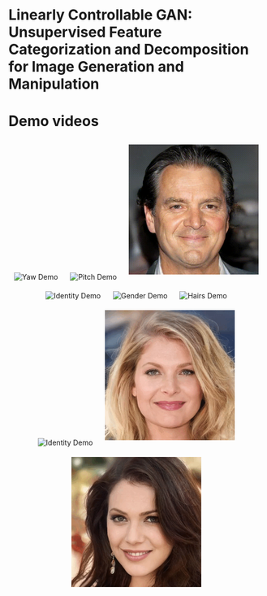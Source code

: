 # Linearly Controllable GAN: Unsupervised Feature Categorization and Decomposition for Image Generation and Manipulation


# Demo videos
<div style="text-align: center;">
    <img src="assets/yaw.gif" alt="Yaw Demo" width="256" height="256" style="margin: 10px;">
    <img src="assets/pitch.gif" alt="Pitch Demo" width="256" height="256" style="margin: 10px;">
    <img src="assets/zoom.gif" alt="Zoom Demo" width="256" height="256" style="margin: 10px;">
    <br>
    <img src="assets/identity.gif" alt="Identity Demo" width="256" height="256" style="margin: 10px;">
    <img src="assets/gender.gif" alt="Gender Demo" width="256" height="256" style="margin: 10px;">
    <img src="assets/hairs.gif" alt="Hairs Demo" width="256" height="256" style="margin: 10px;">
    <br>
    <img src="assets/hairparting.gif" alt="Identity Demo" width="256" height="256" style="margin: 10px;">
    <img src="assets/mouth.gif" alt="Gender Demo" width="256" height="256" style="margin: 10px;">
    <img src="assets/hairmove.gif" alt="Hairs Demo" width="256" height="256" style="margin: 10px;">
</div>
